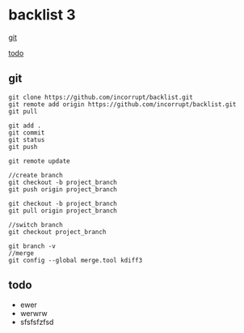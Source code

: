 backlist 3
=============


[git](#git)

[todo](#todo)


git
-------

```
git clone https://github.com/incorrupt/backlist.git 
git remote add origin https://github.com/incorrupt/backlist.git 
git pull

git add . 
git commit
git status
git push

git remote update

//create branch 
git checkout -b project_branch
git push origin project_branch

git checkout -b project_branch
git pull origin project_branch

//switch branch
git checkout project_branch

git branch -v
//merge
git config --global merge.tool kdiff3

```


todo
-------

* ewer
* werwrw
* sfsfsfzfsd
